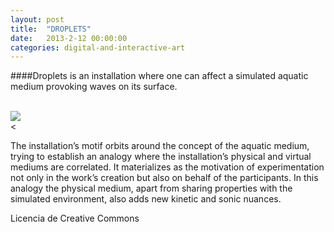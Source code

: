 ```yaml
---
layout: post
title:  "DROPLETS"
date:   2013-2-12 00:00:00
categories: digital-and-interactive-art
---
```

####Droplets is an installation where one can affect a simulated aquatic medium provoking waves on its surface.<br/><br/>

![](https://farm8.staticflickr.com/7488/16140305800_c281e77678_o.png)<br/><

The installation’s motif orbits around the concept of the aquatic medium, trying to establish an analogy where the installation’s physical and virtual mediums are correlated. It materializes as the motivation of experimentation not only in the work’s creation but also on behalf of the participants. In this analogy the physical medium, apart from sharing properties with the simulated environment, also adds new kinetic and sonic nuances.

Licencia de Creative Commons
